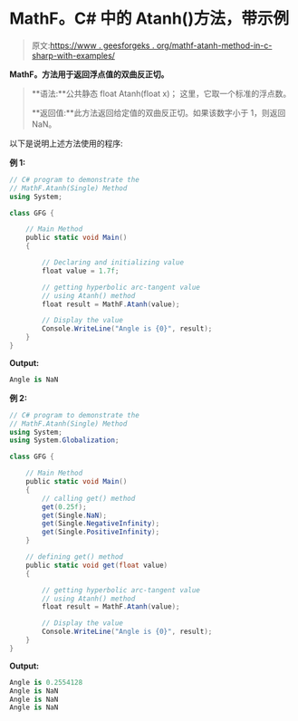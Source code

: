 # MathF。C# 中的 Atanh()方法，带示例

> 原文:[https://www . geesforgeks . org/mathf-atanh-method-in-c-sharp-with-examples/](https://www.geeksforgeeks.org/mathf-atanh-method-in-c-sharp-with-examples/)

**MathF。方法用于返回浮点值的双曲反正切。**

> **语法:**公共静态 float Atanh(float x)；
> 这里，它取一个标准的浮点数。
> 
> **返回值:**此方法返回给定值的双曲反正切。如果该数字小于 1，则返回 NaN。

以下是说明上述方法使用的程序:

**例 1:**

```cs
// C# program to demonstrate the
// MathF.Atanh(Single) Method
using System;

class GFG {

    // Main Method
    public static void Main()
    {

        // Declaring and initializing value
        float value = 1.7f;

        // getting hyperbolic arc-tangent value
        // using Atanh() method
        float result = MathF.Atanh(value);

        // Display the value
        Console.WriteLine("Angle is {0}", result);
    }
}
```

**Output:**

```cs
Angle is NaN

```

**例 2:**

```cs
// C# program to demonstrate the
// MathF.Atanh(Single) Method
using System;
using System.Globalization;

class GFG {

    // Main Method
    public static void Main()
    {
        // calling get() method
        get(0.25f);
        get(Single.NaN);
        get(Single.NegativeInfinity);
        get(Single.PositiveInfinity);
    }

    // defining get() method
    public static void get(float value)
    {

        // getting hyperbolic arc-tangent value
        // using Atanh() method
        float result = MathF.Atanh(value);

        // Display the value
        Console.WriteLine("Angle is {0}", result);
    }
}
```

**Output:**

```cs
Angle is 0.2554128
Angle is NaN
Angle is NaN
Angle is NaN

```